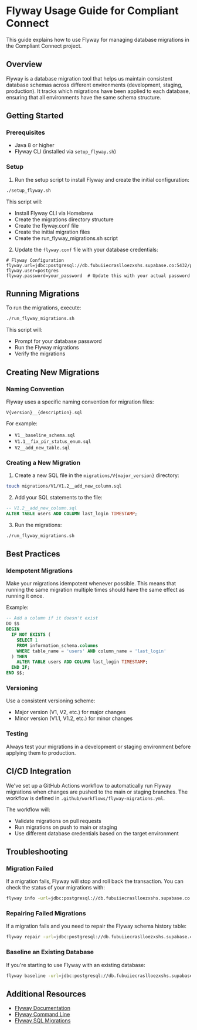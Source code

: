 # Flyway Usage Guide for Compliant Connect

This guide explains how to use Flyway for managing database migrations in the Compliant Connect project.

## Overview

Flyway is a database migration tool that helps us maintain consistent database schemas across different environments (development, staging, production). It tracks which migrations have been applied to each database, ensuring that all environments have the same schema structure.

## Getting Started

### Prerequisites

- Java 8 or higher
- Flyway CLI (installed via `setup_flyway.sh`)

### Setup

1. Run the setup script to install Flyway and create the initial configuration:

```bash
./setup_flyway.sh
```

This script will:
- Install Flyway CLI via Homebrew
- Create the migrations directory structure
- Create the flyway.conf file
- Create the initial migration files
- Create the run_flyway_migrations.sh script

2. Update the `flyway.conf` file with your database credentials:

```properties
# Flyway Configuration
flyway.url=jdbc:postgresql://db.fubuiiecraslloezxshs.supabase.co:5432/postgres
flyway.user=postgres
flyway.password=your_password  # Update this with your actual password
```

## Running Migrations

To run the migrations, execute:

```bash
./run_flyway_migrations.sh
```

This script will:
- Prompt for your database password
- Run the Flyway migrations
- Verify the migrations

## Creating New Migrations

### Naming Convention

Flyway uses a specific naming convention for migration files:

```
V{version}__{description}.sql
```

For example:
- `V1__baseline_schema.sql`
- `V1.1__fix_pir_status_enum.sql`
- `V2__add_new_table.sql`

### Creating a New Migration

1. Create a new SQL file in the `migrations/V{major_version}` directory:

```bash
touch migrations/V1/V1.2__add_new_column.sql
```

2. Add your SQL statements to the file:

```sql
-- V1.2__add_new_column.sql
ALTER TABLE users ADD COLUMN last_login TIMESTAMP;
```

3. Run the migrations:

```bash
./run_flyway_migrations.sh
```

## Best Practices

### Idempotent Migrations

Make your migrations idempotent whenever possible. This means that running the same migration multiple times should have the same effect as running it once.

Example:

```sql
-- Add a column if it doesn't exist
DO $$
BEGIN
  IF NOT EXISTS (
    SELECT 1
    FROM information_schema.columns
    WHERE table_name = 'users' AND column_name = 'last_login'
  ) THEN
    ALTER TABLE users ADD COLUMN last_login TIMESTAMP;
  END IF;
END $$;
```

### Versioning

Use a consistent versioning scheme:
- Major version (V1, V2, etc.) for major changes
- Minor version (V1.1, V1.2, etc.) for minor changes

### Testing

Always test your migrations in a development or staging environment before applying them to production.

## CI/CD Integration

We've set up a GitHub Actions workflow to automatically run Flyway migrations when changes are pushed to the main or staging branches. The workflow is defined in `.github/workflows/flyway-migrations.yml`.

The workflow will:
- Validate migrations on pull requests
- Run migrations on push to main or staging
- Use different database credentials based on the target environment

## Troubleshooting

### Migration Failed

If a migration fails, Flyway will stop and roll back the transaction. You can check the status of your migrations with:

```bash
flyway info -url=jdbc:postgresql://db.fubuiiecraslloezxshs.supabase.co:5432/postgres -user=postgres
```

### Repairing Failed Migrations

If a migration fails and you need to repair the Flyway schema history table:

```bash
flyway repair -url=jdbc:postgresql://db.fubuiiecraslloezxshs.supabase.co:5432/postgres -user=postgres
```

### Baseline an Existing Database

If you're starting to use Flyway with an existing database:

```bash
flyway baseline -url=jdbc:postgresql://db.fubuiiecraslloezxshs.supabase.co:5432/postgres -user=postgres
```

## Additional Resources

- [Flyway Documentation](https://flywaydb.org/documentation/)
- [Flyway Command Line](https://flywaydb.org/documentation/usage/commandline/)
- [Flyway SQL Migrations](https://flywaydb.org/documentation/concepts/migrations#sql-based-migrations)
